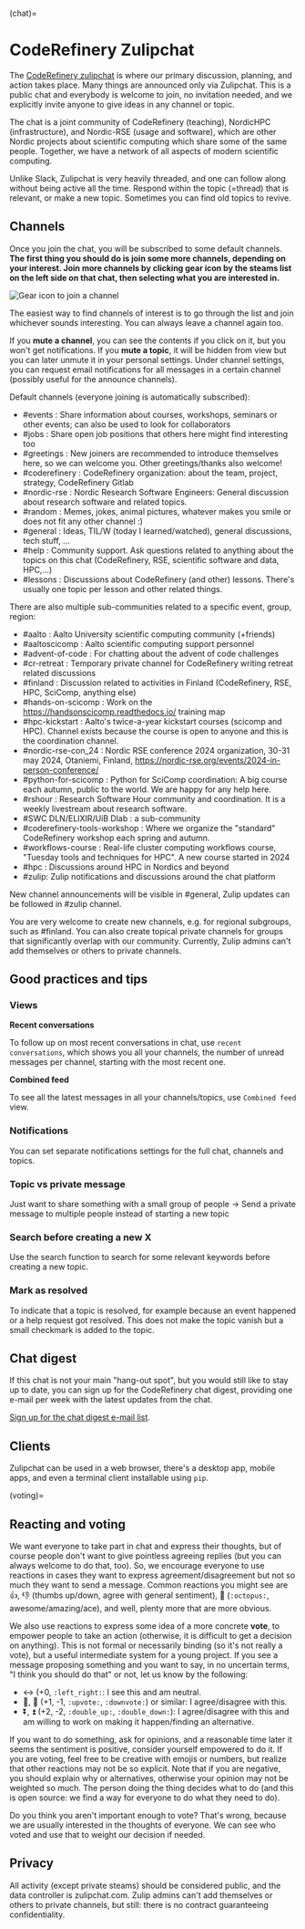 
(chat)=
# CodeRefinery Zulipchat

The [CodeRefinery zulipchat](https://coderefinery.zulipchat.com) is
where our primary discussion, planning, and action takes place.  Many
things are announced only via Zulipchat.  This is a public chat and
everybody is welcome to join, no invitation needed, and we explicitly
invite anyone to give ideas in any channel or topic.

The chat is a joint community of CodeRefinery (teaching), NordicHPC
(infrastructure), and Nordic-RSE (usage and software), which are other
Nordic projects about scientific computing which share some of the
same people. Together, we have a network of all aspects of modern
scientific computing.

Unlike Slack, Zulipchat is very heavily threaded, and one can follow along without being active all the time.  Respond within the
topic (=thread) that is relevant, or make a new topic.  Sometimes you
can find old topics to revive.


## Channels

Once you join the chat, you will be subscribed to some default
channels.  **The first thing you
should do is join some more channels, depending on your interest.  Join
more channels by clicking gear icon by the steams list on the left side
on that chat, then selecting what you are interested in.**

![Gear icon to join a channel](img/chat--join-stream.png)

The easiest way to find channels of interest is to go through the list and join whichever sounds interesting. You can always leave a channel again too.

If you **mute a channel**, you can see the contents if you click on it,
but you won't get notifications.  If you **mute a topic**, it will be
hidden from view but you can later unmute it in your personal
settings.  Under channel settings, you can request email notifications
for all messages in a certain channel (possibly useful for the announce channels).

Default channels (everyone joining is automatically subscribed):

- #events : Share information about courses, workshops, seminars or other events; can also be used to look for collaborators
- #jobs : Share open job positions that others here might find interesting too
- #greetings : New joiners are recommended to introduce themselves here, so we can welcome you. Other greetings/thanks also welcome!
- #coderefinery : CodeRefinery organization: about the team, project, strategy, CodeRefinery Gitlab
- #nordic-rse : Nordic Research Software Engineers: General discussion about research software and related topics.
- #random : Memes, jokes, animal pictures, whatever makes you smile or does not fit any other channel :)
- #general : Ideas, TIL/W (today I learned/watched), general discussions, tech stuff, ...
- #help : Community support. Ask questions related to anything about the topics on this chat (CodeRefinery, RSE, scientific software and data, HPC,...)
- #lessons :  Discussions about CodeRefinery (and other) lessons. There's usually one topic per lesson and other related things.

There are also multiple sub-communities related to a specific event, group, region:

- #aalto : Aalto University scientific computing community (+friends)
- #aaltoscicomp : Aalto scientific computing support personnel
- #advent-of-code : For chatting about the advent of code challenges
- #cr-retreat : Temporary private channel for CodeRefinery writing retreat related discussions
- #finland : Discussion related to activities in Finland (CodeRefinery, RSE, HPC, SciComp, anything else)
- #hands-on-scicomp : Work on the https://handsonscicomp.readthedocs.io/ training map
- #hpc-kickstart : Aalto's twice-a-year kickstart courses (scicomp and HPC). Channel exists because the course is open to anyone and this is the coordination channel.
- #nordic-rse-con_24 : Nordic RSE conference 2024 organization, 30-31 may 2024, Otaniemi, Finland, https://nordic-rse.org/events/2024-in-person-conference/
- #python-for-scicomp : Python for SciComp coordination: A big course each autumn, public to the world. We are happy for any help here.
- #rshour : Research Software Hour community and coordination. It is a weekly livestream about research software.
- #SWC DLN/ELIXIR/UiB Dlab : a sub-community
- #coderefinery-tools-workshop : Where we organize the "standard" CodeRefinery workshop each spring and autumn.
- #workflows-course : Real-life cluster computing workflows course, "Tuesday tools and techniques for HPC". A new course started in 2024
- #hpc : Discussions around HPC in Nordics and beyond
- #zulip: Zulip notifications and discussions around the chat platform

New channel announcements will be visible in #general, Zulip updates can be followed in #zulip channel.

You are very welcome to create new channels, e.g. for regional subgroups, such as #finland.
You can also create topical private channels for groups that significantly
overlap with our community.  Currently, Zulip admins can't add
themselves or others to private channels.


## Good practices and tips

### Views

**Recent conversations**

To follow up on most recent conversations in chat, use `recent conversations`, which shows you all your channels, the number of unread messages per channel, starting with the most recent one.

**Combined feed**

To see all the latest messages in all your channels/topics, use `Combined feed` view.

### Notifications

You can set separate notifications settings for the full chat, channels and topics.

### Topic vs private message

Just want to share something with a small group of people -> Send a private message to multiple people instead of starting a new topic

### Search before creating a new X

Use the search function to search for some relevant keywords before creating a new topic.

### Mark as resolved

To indicate that a topic is resolved, for example because an event happened or a help request got resolved. This does not make the topic vanish but a small checkmark is added to the topic.


## Chat digest

If this chat is not your main "hang-out spot", but you would still like to stay up to date, you can sign up for the CodeRefinery chat digest, providing one e-mail per week with the latest updates from the chat.

[Sign up for the chat digest e-mail list](https://postit.csc.fi/sympa/subscribe/coderefinery-team).


## Clients

Zulipchat can be used in a web browser, there's a desktop app, mobile
apps, and even a terminal client installable using ``pip``.



(voting)=

## Reacting and voting

We want everyone to take part in chat and express their thoughts, but
of course people don't want to give pointless agreeing replies (but
you can always welcome to do that, too).  So, we encourage everyone to use reactions in cases they want to express agreement/disagreement but not so much they want to send a message.  Common reactions you might see are 👍, 👎 (thumbs up/down, agree with general sentiment), 🐙 (`:octopus:`, awesome/amazing/ace), and well, plenty more that are more obvious.

We also use reactions to express some idea of a more concrete
**vote**, to empower people to take an action (otherwise, it is
difficult to get a decision on anything).  This is not formal or
necessarily binding (so it's not really a vote), but a useful
intermediate system for a young project.  If you see a message
proposing something and you want to say, in no uncertain terms, "I
think you should do that" or not, let us know by the following:

* ↔️ (+0, `:left_right:`: I see this and am neutral.
* 🔼, 🔽 (+1, -1, `:upvote:`, `:downvote:`) or similar: I
   agree/disagree with this.
* ⏬, ⏫ (+2, -2, `:double_up:`, `:double_down:`): I agree/disagree
   with this and am willing to work on making it happen/finding an
   alternative.

If you want to do something, ask for opinions, and a reasonable time
later it seems the sentiment is positive, consider yourself empowered
to do it.  If you are voting, feel free to be creative with emojis or
numbers, but realize that other reactions may not be so explicit.  Note that if you are negative, you should explain why or alternatives, otherwise your opinion may not be weighted so much.  The person doing the thing decides what to do (and this is open source: we find a way for everyone to do what they need to do).

Do you think you aren't important enough to vote?  That's wrong,
because we are usually interested in the thoughts of everyone.  We
can see who voted and use that to weight our decision if needed.



## Privacy

All activity (except private steams) should be considered public, and
the data controller is zulipchat.com.  Zulip admins can't add
themselves or others to private channels, but still: there is no
contract guaranteeing confidentiality.
